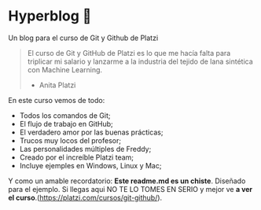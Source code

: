 # Hyperblog 💚

Un blog para el curso de Git y Github de Platzi

> El curso de Git y GitHub de Platzi es lo que me hacía falta para triplicar mi salario y lanzarme a la industria del tejido de lana sintética con Machine Learning.
>
> - Anita Platzi

En este curso vemos de todo:

- Todos los comandos de Git;
- El flujo de trabajo en GitHub;
- El verdadero amor por las buenas prácticas;
- Trucos muy locos del profesor;
- Las personalidades múltiples de Freddy;
- Creado por el increíble Platzi team;
- Incluye ejemples en Windows, Linux y Mac;

Y como un amable recordatorio: **Este readme.md es un chiste**. Diseñado para el ejemplo. Si llegas aqui NO TE LO TOMES EN SERIO y mejor ve **a ver el curso**.(https://platzi.com/cursos/git-github/).
